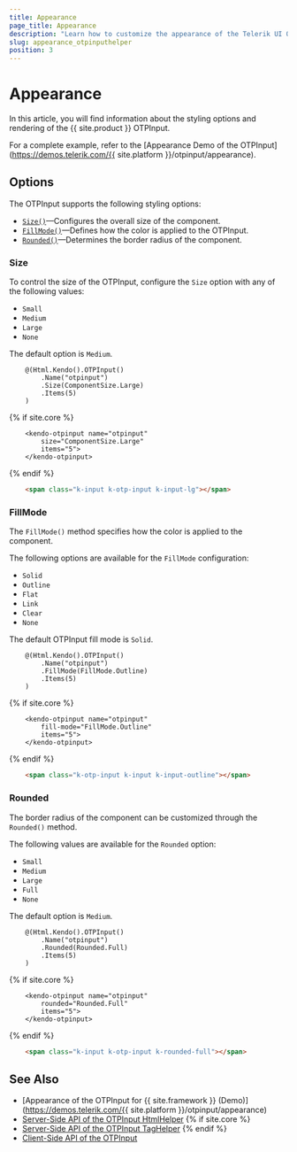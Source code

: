```yaml
---
title: Appearance
page_title: Appearance
description: "Learn how to customize the appearance of the Telerik UI OTPInput for {{ site.framework }}."
slug: appearance_otpinputhelper
position: 3
---
```


# Appearance

In this article, you will find information about the styling options and rendering of the {{ site.product }} OTPInput.

For a complete example, refer to the [Appearance Demo of the OTPInput](https://demos.telerik.com/{{ site.platform }}/otpinput/appearance).

## Options

The OTPInput supports the following styling options:

- [`Size()`](#size)—Configures the overall size of the component.
- [`FillMode()`](#fillmode)—Defines how the color is applied to the OTPInput.
- [`Rounded()`](#rounded)—Determines the border radius of the component.

### Size

To control the size of the OTPInput, configure the `Size` option with any of the following values:

- `Small`
- `Medium`
- `Large`
- `None`

The default option is `Medium`.

```HtmlHelper
    @(Html.Kendo().OTPInput()
        .Name("otpinput")
        .Size(ComponentSize.Large)
        .Items(5)
    )
```
{% if site.core %}
```TagHelper
    <kendo-otpinput name="otpinput" 
        size="ComponentSize.Large"
        items="5">
    </kendo-otpinput>
```
{% endif %}
```Html
    <span class="k-input k-otp-input k-input-lg"></span>
```

### FillMode

The `FillMode()` method specifies how the color is applied to the component.

The following options are available for the `FillMode` configuration:

- `Solid`
- `Outline`
- `Flat`
- `Link`
- `Clear`
- `None`

The default OTPInput fill mode is `Solid`.

```HtmlHelper
    @(Html.Kendo().OTPInput()
        .Name("otpinput")
        .FillMode(FillMode.Outline)
        .Items(5)
    )
```
{% if site.core %}
```TagHelper
    <kendo-otpinput name="otpinput" 
        fill-mode="FillMode.Outline"
        items="5">
    </kendo-otpinput>
```
{% endif %}
```Html
    <span class="k-otp-input k-input k-input-outline"></span>
```

### Rounded

The border radius of the component can be customized through the `Rounded()` method.

The following values are available for the `Rounded` option:

- `Small`
- `Medium`
- `Large`
- `Full`
- `None`

The default option is `Medium`.

```HtmlHelper
    @(Html.Kendo().OTPInput()
        .Name("otpinput")
        .Rounded(Rounded.Full)
        .Items(5)
    )
```
{% if site.core %}
```TagHelper
    <kendo-otpinput name="otpinput" 
        rounded="Rounded.Full"
        items="5">
    </kendo-otpinput>
```
{% endif %}
```Html
    <span class="k-input k-otp-input k-rounded-full"></span>
```

## See Also

* [Appearance of the OTPInput for {{ site.framework }} (Demo)](https://demos.telerik.com/{{ site.platform }}/otpinput/appearance)
* [Server-Side API of the OTPInput HtmlHelper](/api/otpinput)
{% if site.core %}
* [Server-Side API of the OTPInput TagHelper](/api/taghelpers/otpinput)
{% endif %}
* [Client-Side API of the OTPInput](https://docs.telerik.com/kendo-ui/api/javascript/ui/otpinput)